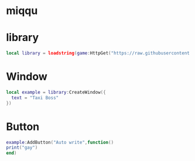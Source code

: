 # miqqu

# library

```lua
local library = loadstring(game:HttpGet("https://raw.githubusercontent.com/Marco8642/science/main/ui%20libs2", true))()
```

# Window

```lua
local example = library:CreateWindow({
  text = "Taxi Boss"
})
```

# Button

```lua
example:AddButton("Auto write",function()
print("gay")
end)
```

